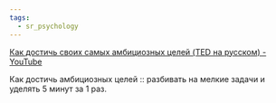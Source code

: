 ```yaml
---
tags:
  - sr_psychology
---
```

[Как достичь своих самых амбициозных целей (TED на русском) - YouTube](https://youtu.be/9YzBlOkTQ6I)

Как достичь амбициозных целей :: разбивать на мелкие задачи и уделять 5 минут за 1 раз.
<!--SR:!2025-06-26,1,230-->
